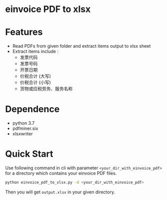 # einvoice PDF to xlsx

# Features
- Read PDFs from given folder and extract items output to xlsx sheet
- Extract items include :
    - 发票代码
    - 发票号码
    - 开票日期
    - 价税合计 (大写)
    - 价税合计 (小写)
    - 货物或应税劳务、服务名称
# Dependence
- python 3.7
- pdfminer.six
- xlsxwriter

# Quick Start
Use following command in cli with parameter ```<your_dir_with_einvoice_pdf>``` for a directory which contains your einvoice PDF files.
```bash
python einvoice_pdf_to_xlsx.py -d <your_dir_with_einvoice_pdf>
```
Then you will get ```output.xlsx``` in your given directory.
